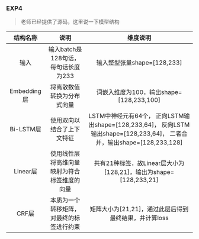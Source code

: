 ### EXP4

> 老师已经提供了源码，这里说一下模型结构

| **结构名称** |                   **说明**                   |                         **维度说明**                         |
| :----------: | :------------------------------------------: | :----------------------------------------------------------: |
|     输入     |     输入batch是128句话，每句话长度为233      |                 输入整型张量shape=[128,233]                  |
| Embedding层  |          将离散数值转换为分布式向量          |           词嵌入维度为100，输出shape=[128,233,100]           |
|  Bi-LSTM层   |          使用双向以结合了上下文特征          | LSTM中神经元有64个，  正向LSTM输出shape=[128,233,64]，  反向LSTM输出shape=[128,233,64]，  二者合并，输出shape=[128,233,128] |
|   Linear层   | 使用线性层将高维向量映射为符合标签维度的向量 | 共有21种标签，故Linear层大小为[128,21]，输出为shape=[128,233,21] |
|    CRF层     |   本质为一个转移矩阵，对最终的标签进行约束   |    矩阵大小为[21,21]，通过此层后得到最终结果，并计算loss     |

